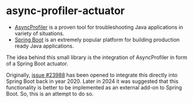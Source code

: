 # async-profiler-actuator
 - [AsyncProfiler](https://github.com/async-profiler/async-profiler) is a proven tool for troubleshooting Java applications in variety of situations.
 - [Spring Boot](https://github.com/spring-projects/spring-boot) is an extremely popular platform for building production ready Java applications.

The idea behind this small library is the integration of AsyncProfiler in form of a Spring Boot actuator.

Originally, [issue #23988](https://github.com/spring-projects/spring-boot/issues/23988) has been opened to integrate this directly into Spring Boot back in year 2020. Later in 2024 it was suggested that this functionality is better to be implemented as an external add-on to Spring Boot. So, this is an attempt to do so.
